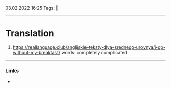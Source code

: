 03.02.2022  16:25
Tags:  |
____

# Translation 
1) https://reallanguage.club/anglijskie-teksty-dlya-srednego-urovnya/i-go-without-my-breakfast/
words:
completely
complicated


____ 
### Links
-
